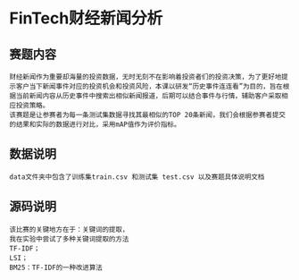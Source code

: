 # FinTech财经新闻分析
## 赛题内容
    财经新闻作为重要却海量的投资数据，无时无刻不在影响着投资者们的投资决策，为了更好地提示客户当下新闻事件对应的投资机会和投资风险，本课以研发“历史事件连连看”为目的，旨在根据当前新闻内容从历史事件中搜索出相似新闻报道，后期可以结合事件与行情，辅助客户采取相应投资策略。    
    该赛题是让参赛者为每一条测试集数据寻找其最相似的TOP 20条新闻，我们会根据参赛者提交的结果和实际的数据进行对比，采用mAP值作为评价指标。
## 数据说明
    data文件夹中包含了训练集train.csv 和测试集 test.csv 以及赛题具体说明文档

## 源码说明
    该比赛的关键地方在于：关键词的提取，
    我在实验中尝试了多种关键词提取的方法
    TF-IDF；
    LSI；
    BM25：TF-IDF的一种改进算法
    
